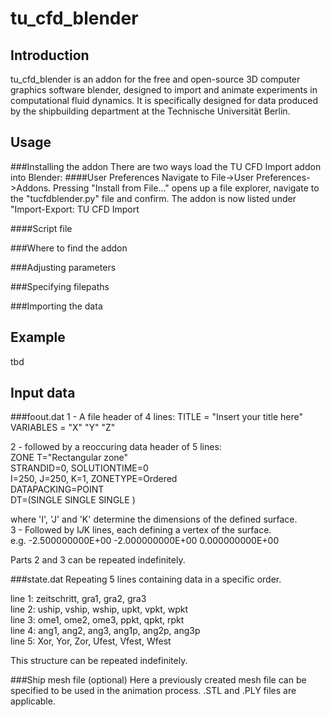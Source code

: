 tu_cfd_blender
==============

Introduction
------------
tu_cfd_blender is an addon for the free and open-source 3D computer graphics software blender, designed to import and
animate experiments in computational fluid dynamics.
It is specifically designed for data produced by the shipbuilding department at the Technische Universität Berlin.



Usage
-----
###Installing the addon
There are two ways load the TU CFD Import addon into Blender:
####User Preferences
Navigate to File->User Preferences->Addons.
Pressing "Install from File..." opens up a file explorer, navigate to the "tucfdblender.py" file and confirm.
The addon is now listed under "Import-Export: TU CFD Import

####Script file

###Where to find the addon

###Adjusting parameters

###Specifying filepaths

###Importing the data



Example
-------
tbd



Input data
----------
###foout.dat
1 - A file header of 4 lines:
TITLE     = "Insert your title here"
VARIABLES = "X"
"Y"
"Z"

2 - followed by a reoccuring data header of 5 lines:  
ZONE T="Rectangular zone"  
 STRANDID=0, SOLUTIONTIME=0  
 I=250, J=250, K=1, ZONETYPE=Ordered  
 DATAPACKING=POINT  
 DT=(SINGLE SINGLE SINGLE )

where 'I', 'J' and 'K' determine the dimensions of the defined surface.  
3 - Followed by I*J*K lines, each defining a vertex of the surface.  
e.g. -2.500000000E+00 -2.000000000E+00 0.000000000E+00

Parts 2 and 3 can be repeated indefinitely.

###state.dat
Repeating 5 lines containing data in a specific order.

line 1: zeitschritt, gra1, gra2, gra3  
line 2: uship, vship, wship, upkt, vpkt, wpkt  
line 3: ome1, ome2, ome3, ppkt, qpkt, rpkt  
line 4: ang1, ang2, ang3, ang1p, ang2p, ang3p  
line 5: Xor, Yor, Zor, Ufest, Vfest, Wfest  

This structure can be repeated indefinitely.

###Ship mesh file (optional)
Here a previously created mesh file can be specified to be used in the animation process.
.STL and .PLY files are applicable.